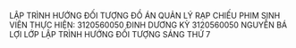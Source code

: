 LẬP TRÌNH HƯỚNG ĐỐI TƯỢNG
 ĐỒ ÁN QUẢN LÝ RẠP CHIẾU PHIM
 SINH VIÊN THỰC HIỆN:
 3120560050 ĐINH DƯƠNG KỲ
 3120560050 NGUYỄN BÁ LỢI
 LỚP LẬP TRÌNH HƯỚNG ĐỐI TƯỢNG SÁNG THỨ 7
